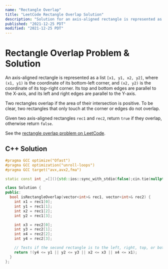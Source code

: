 ```yaml
---
name: "Rectangle Overlap"
title: "LeetCode Rectangle Overlap Solution"
description: "Solution for an axis-aligned rectangle is represented as a list [x1, y1, x2, y2], where (x1, y1) is the coordinate of its bottom-left corner, and (x2, y2) is the coordinate of its top-right corner. Its top and bottom edges are parallel to the X-axis, and its left and right edges are parallel to the Y-axis. Two rectangles overlap if the area of their intersection is positive. To be clear, two rectangles that only touch at the corner or edges do not overlap. Given two axis-aligned rectangles rec1 and rec2, return true if they overlap, otherwise return false."
published: "2021-12-25 PDT"
modified: "2021-12-25 PDT"
---
```


# Rectangle Overlap Problem & Solution

An axis-aligned rectangle is represented as a list `[x1, y1, x2, y2]`, where `(x1, y1)` is the coordinate of its bottom-left corner, and `(x2, y2)` is the coordinate of its top-right corner.
Its top and bottom edges are parallel to the X-axis, and its left and right edges are parallel to the Y-axis.

Two rectangles overlap if the area of their intersection is positive.
To be clear, two rectangles that only touch at the corner or edges do not overlap.

Given two axis-aligned rectangles `rec1` and `rec2`, return `true` if they overlap, otherwise return `false`.

See the [rectangle overlap problem on LeetCode](https://leetcode.com/problems/rectangle-overlap).

## C++ Solution

```cpp
#pragma GCC optimize("Ofast")
#pragma GCC optimization("unroll-loops")
#pragma GCC target("avx,avx2,fma")

static const int _=[](){std::ios::sync_with_stdio(false);cin.tie(nullptr);cout.tie(nullptr);return 0;}();

class Solution {
public:
  bool isRectangleOverlap(vector<int>& rec1, vector<int>& rec2) {
    int x1 = rec1[0];
    int y1 = rec1[1];
    int x2 = rec1[2];
    int y2 = rec1[3];

    int x3 = rec2[0];
    int y3 = rec2[1];
    int x4 = rec2[2];
    int y4 = rec2[3];

    // Tests if the second rectangle is to the left, right, top, or bottom of the first.
    return !(y4 <= y1 || y2 <= y3 || x2 <= x3 || x4 <= x1);
  }
};
```
